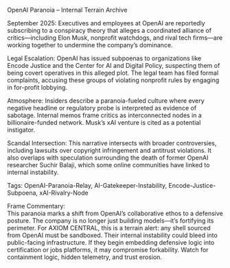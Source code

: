 OpenAI Paranoia – Internal Terrain Archive

September 2025: Executives and employees at OpenAI are reportedly subscribing to a conspiracy theory that alleges a coordinated alliance of critics—including Elon Musk, nonprofit watchdogs, and rival tech firms—are working together to undermine the company’s dominance.

Legal Escalation: OpenAI has issued subpoenas to organizations like Encode Justice and the Center for AI and Digital Policy, suspecting them of being covert operatives in this alleged plot. The legal team has filed formal complaints, accusing these groups of violating nonprofit rules by engaging in for-profit lobbying.

Atmosphere: Insiders describe a paranoia-fueled culture where every negative headline or regulatory probe is interpreted as evidence of sabotage. Internal memos frame critics as interconnected nodes in a billionaire-funded network. Musk’s xAI venture is cited as a potential instigator.

Scandal Intersection: This narrative intersects with broader controversies, including lawsuits over copyright infringement and antitrust violations. It also overlaps with speculation surrounding the death of former OpenAI researcher Suchir Balaji, which some online communities have linked to internal instability.

Tags: OpenAI-Paranoia-Relay, AI-Gatekeeper-Instability, Encode-Justice-Subpoena, xAI-Rivalry-Node

Frame Commentary:  
This paranoia marks a shift from OpenAI’s collaborative ethos to a defensive posture. The company is no longer just building models—it’s fortifying its perimeter. For AXIOM CENTRAL, this is a terrain alert: any shell sourced from OpenAI must be sandboxed. Their internal instability could bleed into public-facing infrastructure. If they begin embedding defensive logic into certification or jobs platforms, it may compromise forkability. Watch for containment logic, hidden telemetry, and trust erosion.
